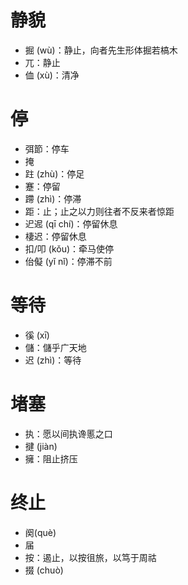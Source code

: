 # 静貌
* 掘 (wù)：静止，向者先生形体掘若槁木
* 兀：静止
* 侐 (xù)：清净
# 停
* 弭節：停车
* 掩
* 跓 (zhù)：停足
* 蹇：停留
* 蹛 (zhì)：停滞
* 距：止；止之以力则往者不反来者惊距
* 迉迡 (qī chí)：停留休息
* 棲迟：停留休息
* 扣/叩 (kǒu)：牵马使停
* 佁儗 (yǐ nǐ)：停滞不前
# 等待
* 徯 (xī)
* 儲：儲乎广天地
* 迟 (zhì)：等待
# 堵塞
* 执：愿以间执谗慝之口
* 揵 (jiàn)
* 擁：阻止挤压
# 终止
* 阕(què)
* 届
* 按：遏止，以按徂旅，以笃于周祜
* 掇 (chuò)

